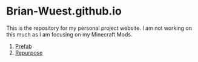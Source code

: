 # Brian-Wuest.github.io
This is the repository for my personal project website. 
I am not working on this much as I am focusing on my Minecraft Mods.

1. [Prefab](https://github.com/Brian-Wuest/MC-Prefab)
2. [Repurpose](https://github.com/Brian-Wuest/MC-Repurpose)
